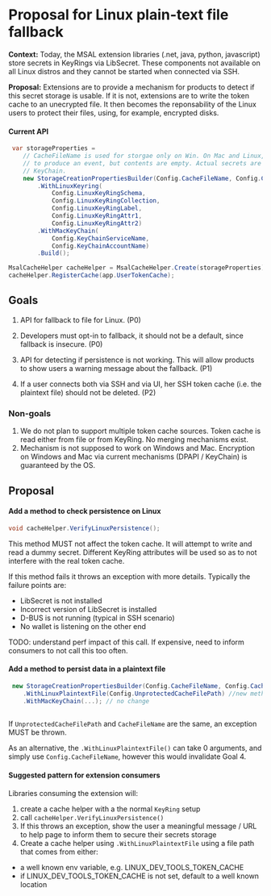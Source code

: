 # Proposal for Linux plain-text file fallback

**Context:** Today, the MSAL extension libraries (.net, java, python, javascript) store secrets in KeyRings via LibSecret. These components not available on all Linux distros and they cannot be started when connected via SSH.

**Proposal:** Extensions are to provide a mechanism for products to detect if this secret storage is usable. If it is not, extensions are to write the token cache to an unecrypted file. It then becomes the reponsability of the Linux users to protect their files, using, for example, encrypted disks.

#### Current API

```csharp
 var storageProperties =
    // CacheFileName is used for storgae only on Win. On Mac and Linux, it's used 
    // to produce an event, but contents are empty. Actual secrets are stored in KeyRing 
    // KeyChain.
    new StorageCreationPropertiesBuilder(Config.CacheFileName, Config.CacheDir, Config.ClientId)
        .WithLinuxKeyring(
            Config.LinuxKeyRingSchema,
            Config.LinuxKeyRingCollection,
            Config.LinuxKeyRingLabel,
            Config.LinuxKeyRingAttr1,
            Config.LinuxKeyRingAttr2)
        .WithMacKeyChain(
            Config.KeyChainServiceName,
            Config.KeyChainAccountName)
        .Build();

MsalCacheHelper cacheHelper = MsalCacheHelper.Create(storageProperties);
cacheHelper.RegisterCache(app.UserTokenCache);

```
## Goals

1. API for fallback to file for Linux. (P0)

2. Developers must opt-in to fallback, it should not be a default, since fallback is insecure. (P0)

3. API for detecting if persistence is not working. This will allow products to show users a warning message about the fallback. (P1)

4. If a user connects both via SSH and via UI, her SSH token cache (i.e. the plaintext file) should not be deleted. (P2)

### Non-goals
1. We do not plan to support multiple token cache sources. Token cache is read either from file or from KeyRing. No merging mechanisms exist.
2. Mechanism is not supposed to work on Windows and Mac. Encryption on Windows and Mac via current mechanisms (DPAPI / KeyChain) is guaranteed by the OS.

## Proposal

#### Add a method to check persistence on Linux

```csharp
void cacheHelper.VerifyLinuxPersistence();
```

This method MUST not affect the token cache. It will attempt to write and read a dummy secret. Different KeyRing attributes will be used so as to not interfere with the real token cache. 

If this method fails it throws an exception with more details. Typically the failure points are:

- LibSecret is not installed
- Incorrect version of LibSecret is installed
- D-BUS is not running (typical in SSH scenario)
- No wallet is listening on the other end

TODO: understand perf impact of this call. If expensive, need to inform consumers to not call this too often.

#### Add a method to persist data in a plaintext file


```csharp
 new StorageCreationPropertiesBuilder(Config.CacheFileName, Config.CacheDir, Config.ClientId) 
    .WithLinuxPlaintextFile(Config.UnprotectedCacheFilePath) //new method                     
    .WithMacKeyChain(...); // no change
                     
```                     
If `UnprotectedCacheFilePath` and  `CacheFileName` are the same, an exception MUST be thrown.

As an alternative, the `.WithLinuxPlaintextFile()` can take 0 arguments, and simply use `Config.CacheFileName`, however this would invalidate Goal 4.

#### Suggested pattern for extension consumers

Libraries consuming the extension will: 

1. create a cache helper with a the normal `KeyRing` setup
2. call `cacheHelper.VerifyLinuxPersistence()`
3. If this throws an exception, show the user a meaningful message / URL to help page to inform them to secure their secrets storage
4. Create a cache helper using `.WithLinuxPlaintextFile` using a file path that comes from either: 
- a well known env variable, e.g. LINUX_DEV_TOOLS_TOKEN_CACHE
- if LINUX_DEV_TOOLS_TOKEN_CACHE is not set, default to a well known location 


